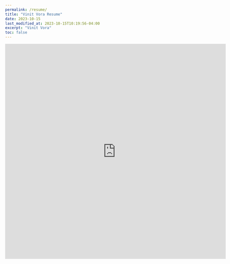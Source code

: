 ```yaml
---
permalink: /resume/
title: "Vinit Vora Resume"
date: 2023-10-15
last_modified_at: 2023-10-15T10:19:56-04:00
excerpt: "Vinit Vora"
toc: false
---
```


<!-- <object data="{{ site.url }}{{ site.baseurl }}/assets/pdfs/Vinit_Resume.pdf" width="1000" height="1000" type="application/pdf"></object> -->

<iframe src="https://drive.google.com/file/d/1d-vyCclR7W55H06Fm9KyHbnAkKRrW0KJ/view?usp=drive_link&embedded=true" style="width:718px; height:700px;" frameborder="0"></iframe>
